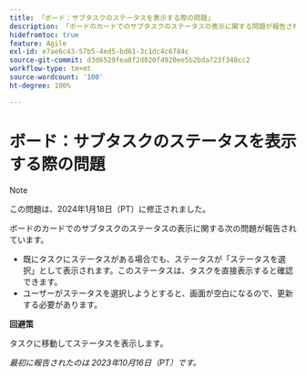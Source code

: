 ```yaml
---
title: 「ボード：サブタスクのステータスを表示する際の問題」
description: 「ボードのカードでのサブタスクのステータスの表示に関する問題が報告されています。」
hidefromtoc: true
feature: Agile
exl-id: e7ae6c43-57b5-4ed5-bd61-3c1dc4c6784c
source-git-commit: d3d6529fea8f2d020f4920ee5b2bda723f348cc2
workflow-type: tm+mt
source-wordcount: '100'
ht-degree: 100%

---
```


# ボード：サブタスクのステータスを表示する際の問題

>[!NOTE]
>
>この問題は、2024年1月18日（PT）に修正されました。

ボードのカードでのサブタスクのステータスの表示に関する次の問題が報告されています。

* 既にタスクにステータスがある場合でも、ステータスが「ステータスを選択」として表示されます。このステータスは、タスクを直接表示すると確認できます。
* ユーザーがステータスを選択しようとすると、画面が空白になるので、更新する必要があります。

**回避策**

タスクに移動してステータスを表示します。

_最初に報告されたのは 2023年10月16日（PT）です。_
